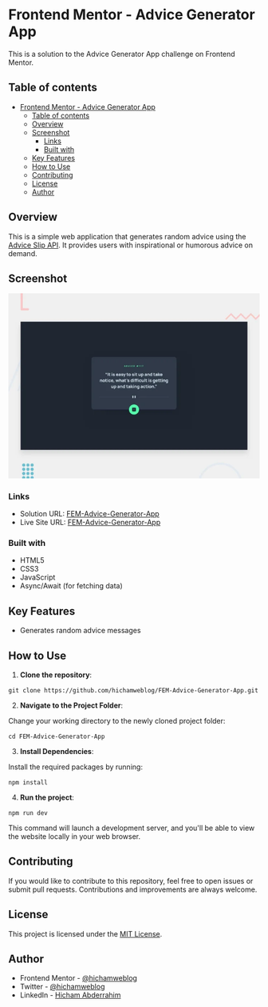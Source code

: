<!-- Change this README according to your project -->

# Frontend Mentor - Advice Generator App

This is a solution to the Advice Generator App challenge on Frontend Mentor.

## Table of contents

- [Frontend Mentor - Advice Generator App](#frontend-mentor---advice-generator-app)
  - [Table of contents](#table-of-contents)
  - [Overview](#overview)
  - [Screenshot](#screenshot)
    - [Links](#links)
    - [Built with](#built-with)
  - [Key Features](#key-features)
  - [How to Use](#how-to-use)
  - [Contributing](#contributing)
  - [License](#license)
  - [Author](#author)

## Overview

This is a simple web application that generates random advice using the [Advice Slip API](https://api.adviceslip.com/).
It provides users with inspirational or humorous advice on demand.

## Screenshot

![Screenshot](/public/screenshot.png)

### Links

- Solution URL: [FEM-Advice-Generator-App](https://www.frontendmentor.io/solutions/advice-generator-app-html-css-javascript-9d8s7f6a5)
- Live Site URL: [FEM-Advice-Generator-App](https://your-advice-generator-app.com)

### Built with

- HTML5
- CSS3
- JavaScript
- Async/Await (for fetching data)

## Key Features

- Generates random advice messages

## How to Use

1. **Clone the repository**:

```git
git clone https://github.com/hichamweblog/FEM-Advice-Generator-App.git
```

2. **Navigate to the Project Folder**:

Change your working directory to the newly cloned project folder:

```git
cd FEM-Advice-Generator-App
```

3. **Install Dependencies**:

Install the required packages by running:

```git
npm install
```

4. **Run the project**:

```git
npm run dev
```

This command will launch a development server, and you'll be able to view the website locally in your web browser.

## Contributing

If you would like to contribute to this repository, feel free to open issues or submit pull requests. Contributions and improvements are always welcome.

## License

This project is licensed under the [MIT License](./LICENSE).

## Author

- Frontend Mentor - [@hichamweblog](https://www.frontendmentor.io/profile/hichamweblog)
- Twitter - [@hichamweblog](https://www.twitter.com/hichamweblog)
- LinkedIn - [Hicham Abderrahim](https://www.linkedin.com/in/hichamweblog)

